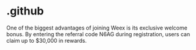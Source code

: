 # .github
One of the biggest advantages of joining Weex is its exclusive welcome bonus. By entering the referral code N6AG during registration, users can claim up to $30,000 in rewards.
